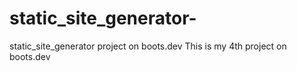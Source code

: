 # static_site_generator-
static_site_generator project on boots.dev
This is my 4th project on boots.dev
